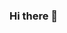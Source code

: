 ### Hi there 👋

<!--
**Vsimpro/Vsimpro** is a ✨ _special_ ✨ repository because its `README.md` (this file) appears on your GitHub profile.

- 🔭 I’m currently working on pen-testing,
- 🌱 I’m currently learning all-things-networking with python,
- 👯 I’m looking to collaborate on anything im currently working on,
- 🤔 I’m always looking for help with the projects I have on going.
- 💬 Ask me about anything Python or basic web-dev related!
- 📫 How to reach me: Vsimpro#4059 on discord!
- 😄 Pronouns: him/he, but not critical!
- ⚡ Fun fact. Isn't that funny?
